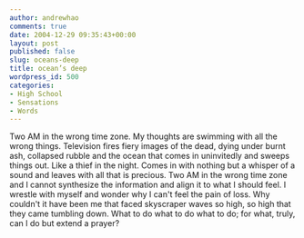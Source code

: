 ```yaml
---
author: andrewhao
comments: true
date: 2004-12-29 09:35:43+00:00
layout: post
published: false
slug: oceans-deep
title: ocean’s deep
wordpress_id: 500
categories:
- High School
- Sensations
- Words
---
```


Two AM in the wrong time zone. My thoughts are swimming with all the wrong things. Television fires fiery images of the dead, dying under burnt ash, collapsed rubble and the ocean that comes in uninvitedly and sweeps things out. Like a thief in the night. Comes in with nothing but a whisper of a sound and leaves with all that is precious. Two AM in the wrong time zone and I cannot synthesize the information and align it to what I should feel. I wrestle with myself and wonder why I can't feel the pain of loss. Why couldn't it have been me that faced skyscraper waves so high, so high that they came tumbling down. What to do what to do what to do; for what, truly, can I do but extend a prayer?
